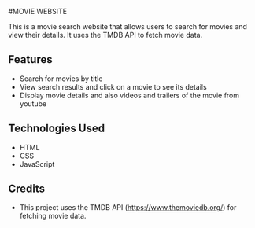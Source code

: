 #MOVIE WEBSITE

This is a movie search website that allows users to search for movies and view their details. It uses the TMDB API to fetch movie data.

## Features

- Search for movies by title
- View search results and click on a movie to see its details
- Display movie details and also videos and trailers of the movie from youtube

## Technologies Used

- HTML
- CSS
- JavaScript

## Credits

- This project uses the TMDB API (https://www.themoviedb.org/) for fetching movie data.

